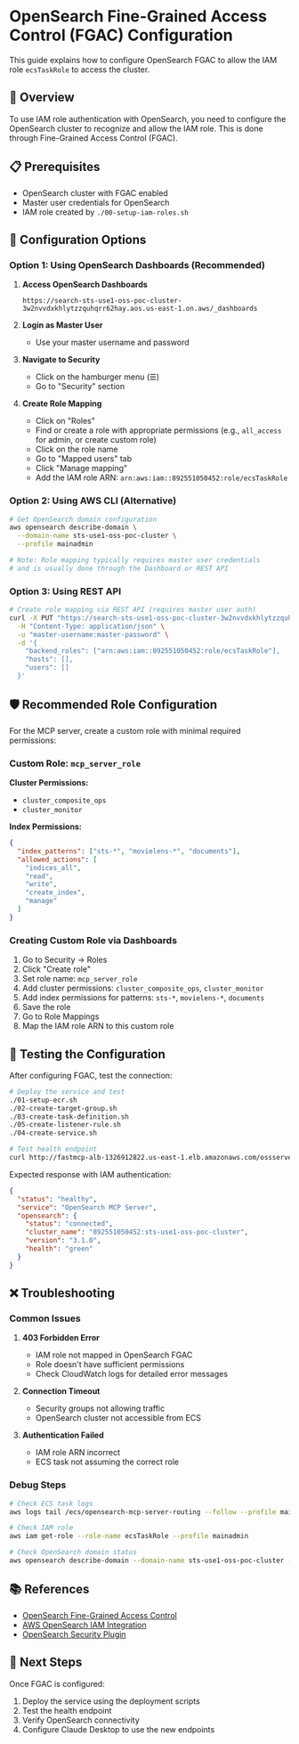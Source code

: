 # OpenSearch Fine-Grained Access Control (FGAC) Configuration

This guide explains how to configure OpenSearch FGAC to allow the IAM role `ecsTaskRole` to access the cluster.

## 🎯 Overview

To use IAM role authentication with OpenSearch, you need to configure the OpenSearch cluster to recognize and allow the IAM role. This is done through Fine-Grained Access Control (FGAC).

## 📋 Prerequisites

- OpenSearch cluster with FGAC enabled
- Master user credentials for OpenSearch
- IAM role created by `./00-setup-iam-roles.sh`

## 🔧 Configuration Options

### Option 1: Using OpenSearch Dashboards (Recommended)

1. **Access OpenSearch Dashboards**
   ```
   https://search-sts-use1-oss-poc-cluster-3w2nvvdxkhlytzzquhqrr62hay.aos.us-east-1.on.aws/_dashboards
   ```

2. **Login as Master User**
   - Use your master username and password

3. **Navigate to Security**
   - Click on the hamburger menu (☰)
   - Go to "Security" section

4. **Create Role Mapping**
   - Click on "Roles"
   - Find or create a role with appropriate permissions (e.g., `all_access` for admin, or create custom role)
   - Click on the role name
   - Go to "Mapped users" tab
   - Click "Manage mapping"
   - Add the IAM role ARN: `arn:aws:iam::892551050452:role/ecsTaskRole`

### Option 2: Using AWS CLI (Alternative)

```bash
# Get OpenSearch domain configuration
aws opensearch describe-domain \
  --domain-name sts-use1-oss-poc-cluster \
  --profile mainadmin

# Note: Role mapping typically requires master user credentials
# and is usually done through the Dashboard or REST API
```

### Option 3: Using REST API

```bash
# Create role mapping via REST API (requires master user auth)
curl -X PUT "https://search-sts-use1-oss-poc-cluster-3w2nvvdxkhlytzzquhqrr62hay.aos.us-east-1.on.aws/_plugins/_security/api/rolesmapping/all_access" \
  -H "Content-Type: application/json" \
  -u "master-username:master-password" \
  -d '{
    "backend_roles": ["arn:aws:iam::892551050452:role/ecsTaskRole"],
    "hosts": [],
    "users": []
  }'
```

## 🛡️ Recommended Role Configuration

For the MCP server, create a custom role with minimal required permissions:

### Custom Role: `mcp_server_role`

**Cluster Permissions:**
- `cluster_composite_ops`
- `cluster_monitor`

**Index Permissions:**
```json
{
  "index_patterns": ["sts-*", "movielens-*", "documents"],
  "allowed_actions": [
    "indices_all",
    "read",
    "write",
    "create_index",
    "manage"
  ]
}
```

### Creating Custom Role via Dashboards

1. Go to Security → Roles
2. Click "Create role"
3. Set role name: `mcp_server_role`
4. Add cluster permissions: `cluster_composite_ops`, `cluster_monitor`
5. Add index permissions for patterns: `sts-*`, `movielens-*`, `documents`
6. Save the role
7. Go to Role Mappings
8. Map the IAM role ARN to this custom role

## 🧪 Testing the Configuration

After configuring FGAC, test the connection:

```bash
# Deploy the service and test
./01-setup-ecr.sh
./02-create-target-group.sh
./03-create-task-definition.sh
./05-create-listener-rule.sh
./04-create-service.sh

# Test health endpoint
curl http://fastmcp-alb-1326912822.us-east-1.elb.amazonaws.com/ossserver/health
```

Expected response with IAM authentication:
```json
{
  "status": "healthy",
  "service": "OpenSearch MCP Server",
  "opensearch": {
    "status": "connected",
    "cluster_name": "892551050452:sts-use1-oss-poc-cluster",
    "version": "3.1.0",
    "health": "green"
  }
}
```

## ❌ Troubleshooting

### Common Issues

1. **403 Forbidden Error**
   - IAM role not mapped in OpenSearch FGAC
   - Role doesn't have sufficient permissions
   - Check CloudWatch logs for detailed error messages

2. **Connection Timeout**
   - Security groups not allowing traffic
   - OpenSearch cluster not accessible from ECS

3. **Authentication Failed**
   - IAM role ARN incorrect
   - ECS task not assuming the correct role

### Debug Steps

```bash
# Check ECS task logs
aws logs tail /ecs/opensearch-mcp-server-routing --follow --profile mainadmin

# Check IAM role
aws iam get-role --role-name ecsTaskRole --profile mainadmin

# Check OpenSearch domain status
aws opensearch describe-domain --domain-name sts-use1-oss-poc-cluster --profile mainadmin
```

## 📚 References

- [OpenSearch Fine-Grained Access Control](https://opensearch.org/docs/latest/security/access-control/)
- [AWS OpenSearch IAM Integration](https://docs.aws.amazon.com/opensearch-service/latest/developerguide/fgac.html)
- [OpenSearch Security Plugin](https://opensearch.org/docs/latest/security/)

## 🎯 Next Steps

Once FGAC is configured:
1. Deploy the service using the deployment scripts
2. Test the health endpoint
3. Verify OpenSearch connectivity
4. Configure Claude Desktop to use the new endpoints